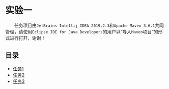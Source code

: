 # 实验一

&emsp;&emsp;任务项目由`JetBrains Intellij IDEA 2019.2.3`和`Apache Maven 3.6.1`共同管理，请使用`Eclipse IDE for Java Developers`的用户以“导入`Maven`项目”的形式进行打开，谢谢！

## 目录

- [任务1](Task1/)
- [任务2](Task2/)
- [任务3](Task3/)
